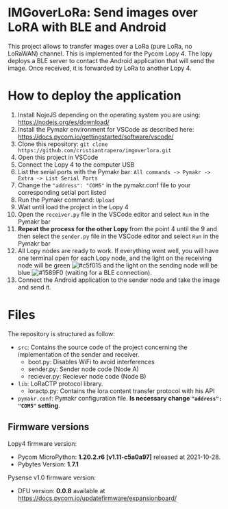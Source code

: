# IMGoverLoRa: Send images over LoRA with BLE and Android

This project allows to transfer images over a LoRa (pure LoRa, no LoRaWAN) channel. This is implemented for the Pycom Lopy 4. The lopy deploys a BLE server to contact the Android application that will send the image. Once received, it is forwarded by LoRa to another Lopy 4.

# How to deploy the application
1. Install NojeJS depending on the operating system you are using: https://nodejs.org/es/download/
2. Install the Pymakr environment for VSCode as described here: https://docs.pycom.io/gettingstarted/software/vscode/
3. Clone this repository: `git clone https://github.com/cristiantrapero/imgoverlora.git`
4. Open this project in VSCode
5. Connect the Lopy 4 to the computer USB
6. List the serial ports with the Pymakr bar: `All commands -> Pymakr -> Extra -> List Serial Ports`
7. Change the `"address": "COM5"` in the pymakr.conf file to your corresponding setial port listed
8. Run the Pymakr command: `Upload`
9. Wait until load the project in the Lopy 4
10. Open the `receiver.py` file in the VSCode editor and select `Run` in the Pymakr bar
11. **Repeat the process for the other Lopy** from the point 4 until the 9 and then select the `sender.py` file in the VSCode editor and select `Run` in the Pymakr bar
12. All Lopy nodes are ready to work. If everything went well, you will have one terminal open for each Lopy node, and the light on the receiving node will be green ![#c5f015](https://via.placeholder.com/15/c5f015/000000?text=+) and the light on the sending node will be blue ![#1589F0](https://via.placeholder.com/15/1589F0/000000?text=+) (waiting for a BLE connection).
13. Connect the Android application to the sender node and take the image and send it.

# Files
The repository is structured as follow:

- `src`: Contains the source code of the project concerning the implementation of the sender and receiver.
  - boot.py: Disables WiFi to avoid interferences
  - sender.py: Sender node code (Node A)
  - reciever.py: Reciever node code (Node B)
- `lib`: LoRaCTP protocol library.
  - loractp.py: Contains the lora content transfer protocol with his API
- `pymakr.conf`: Pymakr configuration file. **Is necessary change `"address": "COM5"` setting**.

## Firmware versions
Lopy4 firmware version: 
- Pycom MicroPython: **1.20.2.r6 [v1.11-c5a0a97]** released at 2021-10-28.
- Pybytes Version: **1.7.1**

Pysense v1.0 firmware version: 
- DFU version: **0.0.8** available at https://docs.pycom.io/updatefirmware/expansionboard/


